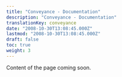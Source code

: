 ```yaml
---
title: "Conveyance - Documentation"
description: "Conveyance - Documentation"
translationKey: conveyance
date: "2008-10-30T13:08:45.000Z"
lastmod: "2008-10-30T13:08:45.000Z"
draft: false
toc: true
weight: 3
---
```


Content of the page coming soon.
